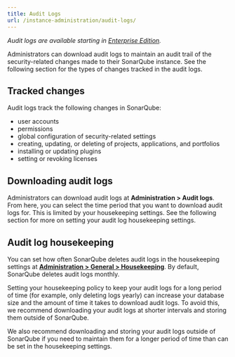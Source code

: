 ```yaml
---
title: Audit Logs
url: /instance-administration/audit-logs/
---
```

_Audit logs are available starting in [Enterprise Edition](https://redirect.sonarsource.com/editions/enterprise.html)._

Administrators can download audit logs to maintain an audit trail of the security-related changes made to their SonarQube instance. See the following section for the types of changes tracked in the audit logs. 

## Tracked changes
Audit logs track the following changes in SonarQube:
- user accounts
- permissions
- global configuration of security-related settings
- creating, updating, or deleting of projects, applications, and portfolios
- installing or updating plugins
- setting or revoking licenses

## Downloading audit logs
Administrators can download audit logs at **Administration > Audit logs**. From here, you can select the time period that you want to download audit logs for. This is limited by your housekeeping settings. See the following section for more on setting your audit log housekeeping settings.

## Audit log housekeeping
You can set how often SonarQube deletes audit logs in the housekeeping settings at **[Administration > General > Housekeeping](/#sonarqube-admin#/admin/settings?category=housekeeping)**. By default, SonarQube deletes audit logs monthly. 

Setting your housekeeping policy to keep your audit logs for a long period of time (for example, only deleting logs yearly) can increase your database size and the amount of time it takes to download audit logs. To avoid this, we recommend downloading your audit logs at shorter intervals and storing them outside of SonarQube. 

We also recommend downloading and storing your audit logs outside of SonarQube if you need to maintain them for a longer period of time than can be set in the housekeeping settings.